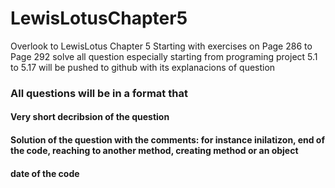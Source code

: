 # LewisLotusChapter5
Overlook to LewisLotus Chapter 5
Starting with exercises on Page 286 to Page 292 solve all question especially starting from programing project 5.1 to 5.17 will be pushed to github with its explanacions of question
### All questions will be in a format that
#### Very short decribsion of the question
#### Solution of the question with the comments: for instance inilatizon, end of the code, reaching to another method, creating method or an object
#### date of the code
